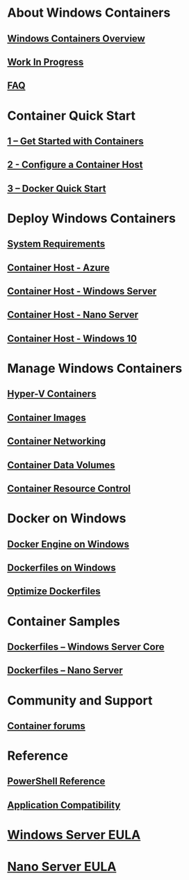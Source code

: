 # About Windows Containers
## [Windows Containers Overview](about/about_overview.md)
## [Work In Progress](about/work_in_progress.md)
## [FAQ](about/faq.md)

# Container Quick Start
## [1 – Get Started with Containers](quick_start/quick_start.md)
## [2 - Configure a Container Host](quick_start/quick_start_configure_host.md)
## [3 – Docker Quick Start](quick_start/manage_docker.md)

# Deploy Windows Containers
## [System Requirements](deployment/system_requirements.md)
## [Container Host - Azure](deployment/azure_setup.md)
## [Container Host - Windows Server](deployment/deployment.md)
## [Container Host - Nano Server](deployment/deployment_nano.md)
## [Container Host - Windows 10](deployment/deployment_Windows10.md)

# Manage Windows Containers
## [Hyper-V Containers](management/hyperv_container.md)
## [Container Images](management/manage_images.md)
## [Container Networking](management/container_networking.md)
## [Container Data Volumes](management/manage_data.md)
## [Container Resource Control](management/manage_resources.md)

# Docker on Windows
## [Docker Engine on Windows](deployment/docker_windows.md)
## [Dockerfiles on Windows](docker/manage_windows_dockerfile.md)
## [Optimize Dockerfiles](docker/optimize_windows_dockerfile.md)

# Container Samples
## [Dockerfiles – Windows Server Core](https://github.com/Microsoft/Virtualization-Documentation/tree/master/windows-container-samples/windowsservercore)
## [Dockerfiles – Nano Server](https://github.com/Microsoft/Virtualization-Documentation/tree/master/windows-server-container-samples)

# Community and Support
## [Container forums](https://social.msdn.microsoft.com/Forums/en-US/home?forum=windowscontainers)

# Reference
## [PowerShell Reference](https://technet.microsoft.com/en-us/library/mt433069.aspx)
## [Application Compatibility](reference/app_compat.md)
# [Windows Server EULA](EULA.md)
# [Nano Server EULA](Nano_EULA.md)

